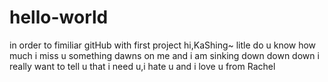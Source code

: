 # hello-world
in order to fimiliar gitHub with first project
hi,KaShing~
litle do u know how much i miss u
something dawns on me and i am sinking down down down
i really want to tell u that i need u,i hate u and i love u
                         from Rachel
